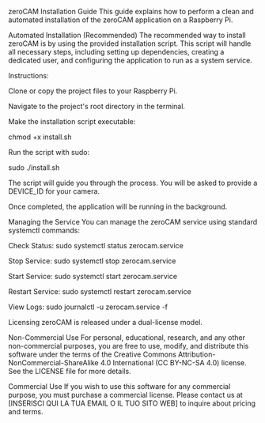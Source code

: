 zeroCAM Installation Guide
This guide explains how to perform a clean and automated installation of the zeroCAM application on a Raspberry Pi.

Automated Installation (Recommended)
The recommended way to install zeroCAM is by using the provided installation script. This script will handle all necessary steps, including setting up dependencies, creating a dedicated user, and configuring the application to run as a system service.

Instructions:

Clone or copy the project files to your Raspberry Pi.

Navigate to the project's root directory in the terminal.

Make the installation script executable:

chmod +x install.sh

Run the script with sudo:

sudo ./install.sh

The script will guide you through the process. You will be asked to provide a DEVICE_ID for your camera.

Once completed, the application will be running in the background.

Managing the Service
You can manage the zeroCAM service using standard systemctl commands:

Check Status: sudo systemctl status zerocam.service

Stop Service: sudo systemctl stop zerocam.service

Start Service: sudo systemctl start zerocam.service

Restart Service: sudo systemctl restart zerocam.service

View Logs: sudo journalctl -u zerocam.service -f

Licensing
zeroCAM is released under a dual-license model.

Non-Commercial Use
For personal, educational, research, and any other non-commercial purposes, you are free to use, modify, and distribute this software under the terms of the Creative Commons Attribution-NonCommercial-ShareAlike 4.0 International (CC BY-NC-SA 4.0) license. See the LICENSE file for more details.

Commercial Use
If you wish to use this software for any commercial purpose, you must purchase a commercial license. Please contact us at [INSERISCI QUI LA TUA EMAIL O IL TUO SITO WEB] to inquire about pricing and terms.